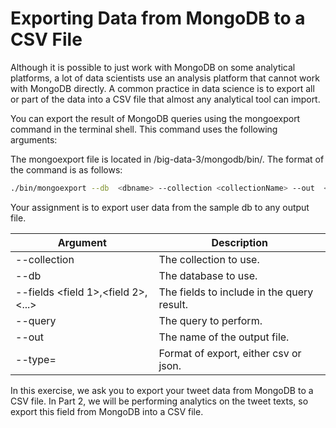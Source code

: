 # Exporting Data from MongoDB to a CSV File

Although it is possible to just work with MongoDB on some analytical platforms, a lot of data scientists use an analysis platform that cannot work with MongoDB directly. A common practice in data science is to export all or part of the data into a CSV file that almost any analytical tool can import. 

You can export the result of MongoDB queries using the mongoexport command in the terminal shell. This command uses the following arguments:

The mongoexport file is located in /big-data-3/mongodb/bin/. The format of the command is as follows: 

```bash
./bin/mongoexport --db  <dbname> --collection <collectionName> --out  <OutfileName>
```

Your assignment is to export user data from the sample db to any output file. 

| Argument | Description |
|---|---|
| --collection <name> | The collection to use. |
| --db <name>   | The database to use. |
| --fields <field 1>,<field 2>,<...> | The fields to include in the query result. |
| --query <query> | The query to perform. |
| --out <name> | The name of the output file. |
| --type=<type> | Format of export, either csv or json. |

In this exercise, we ask you to export your tweet  data from MongoDB to a CSV file. In Part 2, we will be performing analytics on the tweet texts, so export this field from MongoDB into a CSV file.